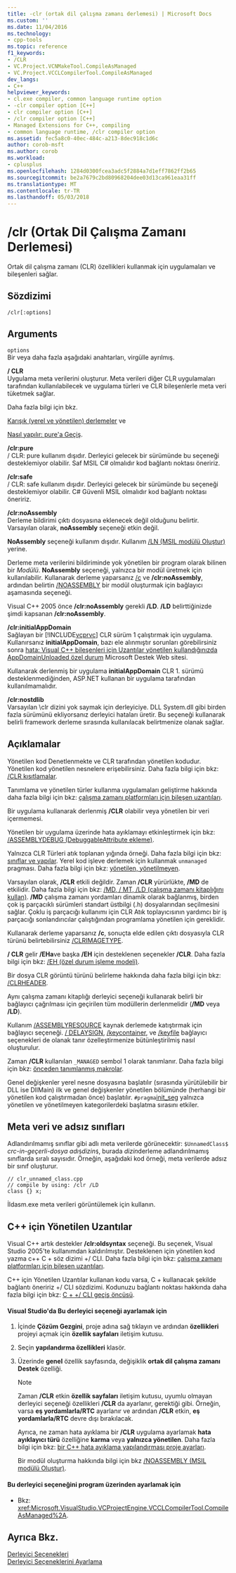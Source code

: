 ```yaml
---
title: -clr (ortak dil çalışma zamanı derlemesi) | Microsoft Docs
ms.custom: ''
ms.date: 11/04/2016
ms.technology:
- cpp-tools
ms.topic: reference
f1_keywords:
- /CLR
- VC.Project.VCNMakeTool.CompileAsManaged
- VC.Project.VCCLCompilerTool.CompileAsManaged
dev_langs:
- C++
helpviewer_keywords:
- cl.exe compiler, common language runtime option
- -clr compiler option [C++]
- clr compiler option [C++]
- /clr compiler option [C++]
- Managed Extensions for C++, compiling
- common language runtime, /clr compiler option
ms.assetid: fec5a8c0-40ec-484c-a213-8dec918c1d6c
author: corob-msft
ms.author: corob
ms.workload:
- cplusplus
ms.openlocfilehash: 1284d0300fcea3adc5f2884a7d1eff7862ff2b65
ms.sourcegitcommit: be2a7679c2bd80968204dee03d13ca961eaa31ff
ms.translationtype: MT
ms.contentlocale: tr-TR
ms.lasthandoff: 05/03/2018
---
```

# <a name="clr-common-language-runtime-compilation"></a>/clr (Ortak Dil Çalışma Zamanı Derlemesi)
Ortak dil çalışma zamanı (CLR) özellikleri kullanmak için uygulamaları ve bileşenleri sağlar.  
  
## <a name="syntax"></a>Sözdizimi  
  
```  
/clr[:options]  
```  
  
## <a name="arguments"></a>Arguments  
 `options`  
 Bir veya daha fazla aşağıdaki anahtarları, virgülle ayrılmış.  
  
 **/ CLR**  
 Uygulama meta verilerini oluşturur. Meta verileri diğer CLR uygulamaları tarafından kullanılabilecek ve uygulama türleri ve CLR bileşenlerle meta veri tüketmek sağlar.  
  
 Daha fazla bilgi için bkz.  
  
 [Karışık (yerel ve yönetilen) derlemeler](../../dotnet/mixed-native-and-managed-assemblies.md) ve  
  
 [Nasıl yapılır: pure'a Geçiş](../../dotnet/how-to-migrate-to-clr.md).  
  
 **/clr:pure**  
 / CLR: pure kullanım dışıdır. Derleyici gelecek bir sürümünde bu seçeneği desteklemiyor olabilir. Saf MSIL C# olmalıdır kod bağlantı noktası öneririz.  
  
 **/clr:safe**  
 / CLR: safe kullanım dışıdır. Derleyici gelecek bir sürümünde bu seçeneği desteklemiyor olabilir. C# Güvenli MSIL olmalıdır kod bağlantı noktası öneririz. 
  
 **/clr:noAssembly**  
 Derleme bildirimi çıktı dosyasına eklenecek değil olduğunu belirtir. Varsayılan olarak, **noAssembly** seçeneği etkin değil.  
  
 **NoAssembly** seçeneği kullanım dışıdır. Kullanım [/LN (MSIL modülü Oluştur)](../../build/reference/ln-create-msil-module.md) yerine.  
  
 Derleme meta verilerini bildiriminde yok yönetilen bir program olarak bilinen bir *Modülü*. **NoAssembly** seçeneği, yalnızca bir modül üretmek için kullanılabilir. Kullanarak derleme yaparsanız [/c](../../build/reference/c-compile-without-linking.md) ve **/clr:noAssembly**, ardından belirtin [/NOASSEMBLY](../../build/reference/noassembly-create-a-msil-module.md) bir modül oluşturmak için bağlayıcı aşamasında seçeneği.  
  
 Visual C++ 2005 önce **/clr:noAssembly** gerekli **/LD**. **/LD** belirttiğinizde şimdi kapsanan **/clr:noAssembly**.  
  
 **/clr:initialAppDomain**  
 Sağlayan bir [!INCLUDE[vcprvc](../../build/includes/vcprvc_md.md)] CLR sürüm 1 çalıştırmak için uygulama. Kullanırsanız **initialAppDomain**, bazı ele alınmıştır sorunları görebilirsiniz sonra [hata: Visual C++ bileşenleri için Uzantılar yönetilen kullandığınızda AppDomainUnloaded özel durum](http://go.microsoft.com/fwlink/p/?linkid=169465) Microsoft Destek Web sitesi.  
  
 Kullanarak derlenmiş bir uygulama **initialAppDomain** CLR 1. sürümü desteklenmediğinden, ASP.NET kullanan bir uygulama tarafından kullanılmamalıdır.  
  
 **/clr:nostdlib**  
 Varsayılan \clr dizini yok saymak için derleyiciye. DLL System.dll gibi birden fazla sürümünü ekliyorsanız derleyici hataları üretir. Bu seçeneği kullanarak belirli framework derleme sırasında kullanılacak belirtmenize olanak sağlar.  
  
## <a name="remarks"></a>Açıklamalar  
 Yönetilen kod Denetlenmekte ve CLR tarafından yönetilen kodudur. Yönetilen kod yönetilen nesnelere erişebilirsiniz. Daha fazla bilgi için bkz: [/CLR kısıtlamalar](../../build/reference/clr-restrictions.md).  
  
 Tanımlama ve yönetilen türler kullanma uygulamaları geliştirme hakkında daha fazla bilgi için bkz: [çalışma zamanı platformları için bileşen uzantıları](../../windows/component-extensions-for-runtime-platforms.md).  
  
 Bir uygulama kullanarak derlenmiş **/CLR** olabilir veya yönetilen bir veri içermemesi.  
  
 Yönetilen bir uygulama üzerinde hata ayıklamayı etkinleştirmek için bkz: [/ASSEMBLYDEBUG (DebuggableAttribute ekleme)](../../build/reference/assemblydebug-add-debuggableattribute.md).  
  
 Yalnızca CLR Türleri atık toplanan yığında örneği. Daha fazla bilgi için bkz: [sınıflar ve yapılar](../../windows/classes-and-structs-cpp-component-extensions.md). Yerel kod işleve derlemek için kullanmak `unmanaged` pragması. Daha fazla bilgi için bkz: [yönetilen, yönetilmeyen](../../preprocessor/managed-unmanaged.md).  
  
 Varsayılan olarak, **/CLR** etkili değildir. Zaman **/CLR** yürürlükte, **/MD** de etkilidir. Daha fazla bilgi için bkz: [/MD, / MT, /LD (çalışma zamanı kitaplığını kullan)](../../build/reference/md-mt-ld-use-run-time-library.md). **/MD** çalışma zamanı yordamları dinamik olarak bağlanmış, birden çok iş parçacıklı sürümleri standart üstbilgi (.h) dosyalarından seçilmesini sağlar. Çoklu iş parçacığı kullanımı için CLR Atık toplayıcısının yardımcı bir iş parçacığı sonlandırıcılar çalıştığından programlama yönetilen için gereklidir.  
  
 Kullanarak derleme yaparsanız **/c**, sonuçta elde edilen çıktı dosyasıyla CLR türünü belirtebilirsiniz [/CLRIMAGETYPE](../../build/reference/clrimagetype-specify-type-of-clr-image.md).  
  
 **/ CLR** gelir **/EHa**ve başka **/EH** için desteklenen seçenekler **/CLR**. Daha fazla bilgi için bkz: [/EH (özel durum işleme modeli)](../../build/reference/eh-exception-handling-model.md).  
  
 Bir dosya CLR görüntü türünü belirleme hakkında daha fazla bilgi için bkz: [/CLRHEADER](../../build/reference/clrheader.md).  
  
 Aynı çalışma zamanı kitaplığı derleyici seçeneği kullanarak belirli bir bağlayıcı çağrılması için geçirilen tüm modüllerin derlenmelidir (**/MD** veya **/LD**).  
  
 Kullanım [/ASSEMBLYRESOURCE](../../build/reference/assemblyresource-embed-a-managed-resource.md) kaynak derlemede katıştırmak için bağlayıcı seçeneği. [/ DELAYSIGN](../../build/reference/delaysign-partially-sign-an-assembly.md), [/keycontainer](../../build/reference/keycontainer-specify-a-key-container-to-sign-an-assembly.md), ve [/keyfile](../../build/reference/keyfile-specify-key-or-key-pair-to-sign-an-assembly.md) bağlayıcı seçenekleri de olanak tanır özelleştirmenize bütünleştirilmiş nasıl oluşturulur.  
  
 Zaman **/CLR** kullanılan `_MANAGED` sembol 1 olarak tanımlanır. Daha fazla bilgi için bkz: [önceden tanımlanmış makrolar](../../preprocessor/predefined-macros.md).  
  
 Genel değişkenler yerel nesne dosyasına başlatılır (sırasında yürütülebilir bir DLL ise DllMain) ilk ve genel değişkenler yönetilen bölümünde (herhangi bir yönetilen kod çalıştırmadan önce) başlatılır. `#pragma`[init_seg](../../preprocessor/init-seg.md) yalnızca yönetilen ve yönetilmeyen kategorilerdeki başlatma sırasını etkiler.  
  
## <a name="metadata-and-unnamed-classes"></a>Meta veri ve adsız sınıfları  
 Adlandırılmamış sınıflar gibi adlı meta verilerde görünecektir: `$UnnamedClass$` *crc-in-geçerli-dosya adı*`$`*dizin*`$`, burada *dizin*derleme adlandırılmamış sınıflarda sıralı sayısıdır. Örneğin, aşağıdaki kod örneği, meta verilerde adsız bir sınıf oluşturur.  
  
```  
// clr_unnamed_class.cpp  
// compile by using: /clr /LD  
class {} x;  
```  
  
 İldasm.exe meta verileri görüntülemek için kullanın.  
  
## <a name="managed-extensions-for-c"></a>C++ için Yönetilen Uzantılar  
 Visual C++ artık destekler **/clr:oldsyntax** seçeneği. Bu seçenek, Visual Studio 2005'te kullanımdan kaldırılmıştır. Desteklenen için yönetilen kod yazma c++ C + söz dizimi +/ CLI. Daha fazla bilgi için bkz: [çalışma zamanı platformları için bileşen uzantıları](../../windows/component-extensions-for-runtime-platforms.md).  
  
 C++ için Yönetilen Uzantılar kullanan kodu varsa, C + kullanacak şekilde bağlantı öneririz +/ CLI sözdizimi. Kodunuzu bağlantı noktası hakkında daha fazla bilgi için bkz: [C + +/ CLI geçiş öncüsü](../../dotnet/cpp-cli-migration-primer.md).  
  
#### <a name="to-set-this-compiler-option-in-visual-studio"></a>Visual Studio'da Bu derleyici seçeneği ayarlamak için  
  
1.  İçinde **Çözüm Gezgini**, proje adına sağ tıklayın ve ardından **özellikleri** projeyi açmak için **özellik sayfaları** iletişim kutusu.  
  
2.  Seçin **yapılandırma özellikleri** klasör.  
  
3.  Üzerinde **genel** özellik sayfasında, değişiklik **ortak dil çalışma zamanı Destek** özelliği.  
  
    > [!NOTE]
    >  Zaman **/CLR** etkin **özellik sayfaları** iletişim kutusu, uyumlu olmayan derleyici seçeneği özellikleri **/CLR** da ayarlanır, gerektiği gibi. Örneğin, varsa **eş yordamlarla/RTC** ayarlanır ve ardından **/CLR** etkin, **eş yordamlarla/RTC** devre dışı bırakılacak.  
    >   
    >  Ayrıca, ne zaman hata ayıklama bir **/CLR** uygulama ayarlamak **hata ayıklayıcı türü** özelliğine **karma** veya **yalnızca yönetilen**. Daha fazla bilgi için bkz: [bir C++ hata ayıklama yapılandırması proje ayarları](/visualstudio/debugger/project-settings-for-a-cpp-debug-configuration).  
  
     Bir modül oluşturma hakkında bilgi için bkz [/NOASSEMBLY (MSIL modülü Oluştur)](../../build/reference/noassembly-create-a-msil-module.md).  
  
#### <a name="to-set-this-compiler-option-programmatically"></a>Bu derleyici seçeneğini program üzerinden ayarlamak için  
  
-   Bkz: <xref:Microsoft.VisualStudio.VCProjectEngine.VCCLCompilerTool.CompileAsManaged%2A>.  
  
## <a name="see-also"></a>Ayrıca Bkz.  
 [Derleyici Seçenekleri](../../build/reference/compiler-options.md)   
 [Derleyici Seçeneklerini Ayarlama](../../build/reference/setting-compiler-options.md)
